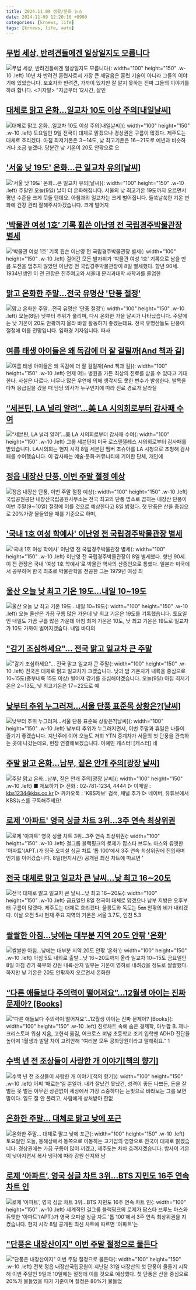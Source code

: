 ```yaml
---
title: 2024.11.09 생활/문화 뉴스
date: 2024-11-09 12:20:16 +0900
categories: [krnews, life]
tags: [krnews, life, auto]
---
```

## [무법 세상, 반려견들에겐 일상일지도 모릅니다](https://n.news.naver.com/mnews/article/047/0002451701)

![무법 세상, 반려견들에겐 일상일지도 모릅니다](https://mimgnews.pstatic.net/image/origin/047/2024/11/08/2451701.jpg?type=nf220_150){: width="100" height="150" .w-10 .left}
10년 차 반려견 훈련사로서 가장 큰 깨달음은 훈련 기술이 아니라 그들의 이야기에 있었습니다. 보호자와 반려견, 가까이 있지만 잘 알지 못하는 진짜 그들의 이야기를 하려 합니다. <기자말> "지금부터 12시간, 살인

## [대체로 맑고 온화…일교차 10도 이상 주의[내일날씨]](https://n.news.naver.com/mnews/article/022/0003983925)

![대체로 맑고 온화…일교차 10도 이상 주의[내일날씨]](https://mimgnews.pstatic.net/image/origin/022/2024/11/08/3983925.jpg?type=nf220_150){: width="100" height="150" .w-10 .left}
토요일인 9일 전국이 대체로 맑겠으나 경상권은 구름이 많겠다. 제주도는 대체로 흐리겠다. 아침 최저기온은 3∼14도, 낮 최고기온은 16∼21도로 예년과 비슷하거나 조금 높겠다. 당분간 낮 기온이 20도 안팎으로 오

## ['서울 낮 19도' 온화…큰 일교차 유의[날씨]](https://n.news.naver.com/mnews/article/055/0001204764)

!['서울 낮 19도' 온화…큰 일교차 유의[날씨]](https://mimgnews.pstatic.net/image/origin/055/2024/11/09/1204764.jpg?type=nf220_150){: width="100" height="150" .w-10 .left}
주말인 오늘(9일) 날이 더 온화해집니다. 서울의 낮 최고기온 19도까지 오르면서 평년 수준을 크게 웃돌 텐데요. 아침과의 일교차는 크게 벌어집니다. 들쑥날쑥한 기온 변화에 건강 관리 잘해주셔야겠습니다. 크게 벌어지

## [‘박물관 여성 1호’ 기록 휩쓴 이난영 전 국립경주박물관장 별세](https://n.news.naver.com/mnews/article/021/0002670657)

![‘박물관 여성 1호’ 기록 휩쓴 이난영 전 국립경주박물관장 별세](https://mimgnews.pstatic.net/image/origin/021/2024/11/08/2670657.jpg?type=nf220_150){: width="100" height="150" .w-10 .left}
걸어간 모든 발자취가 ‘박물관 여성 1호’ 기록으로 남을 만큼 도전을 멈추지 않았던 이난영 전 국립경주박물관장이 8일 별세했다. 향년 90세. 1934년생인 이 전 관장은 진주여고와 서울대 문리과대학 사학과를 졸업한

## [맑고 온화한 주말…전국 유명산 '단풍 절정'](https://n.news.naver.com/mnews/article/422/0000691550)

![맑고 온화한 주말…전국 유명산 '단풍 절정'](https://mimgnews.pstatic.net/image/origin/422/2024/11/08/691550.jpg?type=nf220_150){: width="100" height="150" .w-10 .left}
오늘(8일) 낮부터 추위가 풀리며, 다시 온화한 가을 날씨가 나타났습니다. 주말에는 낮 기온이 20도 안팎까지 올라 바깥 활동하기 좋겠는데요. 전국 유명산들도 단풍이 절정에 이를 전망입니다. 임하경 기자입니다. 따사

## [여름 태생 아이들은 왜 독감에 더 잘 걸릴까[And 책과 길]](https://n.news.naver.com/mnews/article/005/0001737271)

![여름 태생 아이들은 왜 독감에 더 잘 걸릴까[And 책과 길]](https://mimgnews.pstatic.net/image/origin/005/2024/11/08/1737271.jpg?type=nf220_150){: width="100" height="150" .w-10 .left}
언제 어느 병원을 가든 최상의 진료를 받을 수 있다고 기대한다. 사실은 다르다. 너무나 많은 우연에 의해 생각지도 못한 변수가 발생한다. 발목을 다쳐 응급실을 갔을 때 담당 의사가 누구인지에 따라 진료 경로가 달라질

## [“세븐틴, LA 널리 알려”…美 LA 시의회로부터 감사패 수여](https://n.news.naver.com/mnews/article/056/0011834701)

![“세븐틴, LA 널리 알려”…美 LA 시의회로부터 감사패 수여](https://mimgnews.pstatic.net/image/origin/056/2024/11/09/11834701.jpg?type=nf220_150){: width="100" height="150" .w-10 .left}
그룹 세븐틴이 미국 로스앤젤레스 시의회로부터 감사패를 받았습니다. LA시의회는 현지 시각 8일 세븐틴 멤버 조슈아를 LA 시청으로 초청해 감사패를 수여했습니다. 이 감사패는 예술·문화·커뮤니티에 기여한 단체, 개인에

## [정읍 내장산 단풍, 이번 주말 절정 예상](https://n.news.naver.com/mnews/article/001/0015033513)

![정읍 내장산 단풍, 이번 주말 절정 예상](https://mimgnews.pstatic.net/image/origin/001/2024/11/08/15033513.jpg?type=nf220_150){: width="100" height="150" .w-10 .left}
국립공원공단 내장산국립공원사무소는 전국 최고의 단풍 명소로 꼽히는 내장산 단풍이 이번 주말(9∼10일) 절정에 이를 것으로 예상한다고 8일 밝혔다. 첫 단풍은 산을 중심으로 20%가량 물들었을 때를 기준으로 하며,

## ['국내 1호 여성 학예사' 이난영 전 국립경주박물관장 별세](https://n.news.naver.com/mnews/article/469/0000832308)

!['국내 1호 여성 학예사' 이난영 전 국립경주박물관장 별세](https://mimgnews.pstatic.net/image/origin/469/2024/11/08/832308.jpg?type=nf220_150){: width="100" height="150" .w-10 .left}
이난영 전 국립경주박물관장이 8일 별세했다. 향년 90세. 이 전 관장은 국내 '여성 1호 학예사'로 박물관 역사의 산증인으로 통했다. 일본과 미국에서 공부하며 한국 최초로 박물관학을 전공한 그는 1979년 여성 최

## [울산 오늘 낮 최고 기온 19도…내일 10~19도](https://n.news.naver.com/mnews/article/056/0011834419)

![울산 오늘 낮 최고 기온 19도…내일 10~19도](https://mimgnews.pstatic.net/image/origin/056/2024/11/08/11834419.jpg?type=nf220_150){: width="100" height="150" .w-10 .left}
오늘 울산은 가끔 구름 많은 가운데 낮 최고 기온은 19도를 기록했습니다. 토요일인 내일도 가끔 구름 많은 가운데 아침 최저 기온은 10도, 낮 최고 기온은 19도로 일교차가 10도 가까이 벌어지겠습다. 내일 바다의

## ["감기 조심하세요"… 전국 맑고 일교차 큰 주말](https://n.news.naver.com/mnews/article/057/0001852541)

!["감기 조심하세요"… 전국 맑고 일교차 큰 주말](https://mimgnews.pstatic.net/image/origin/057/2024/11/09/1852541.jpg?type=nf220_150){: width="100" height="150" .w-10 .left}
전국은 대체로 맑고 일교차가 크겠습니다. 낮과 밤 기온차가 내륙을 중심으로 10~15도(중부내륙 15도 이상) 벌어져 감기를 조심해야겠습니다. 오늘(9일) 아침 최저기온은 2∼13도, 낮 최고기온은 17∼22도로 예

## [낮부터 추위 누그러져...서울 단풍 표준목 상황은?[날씨]](https://n.news.naver.com/mnews/article/052/0002111115)

![낮부터 추위 누그러져...서울 단풍 표준목 상황은?[날씨]](https://mimgnews.pstatic.net/image/origin/052/2024/11/08/2111115.jpg?type=nf220_150){: width="100" height="150" .w-10 .left}
낮부터 추위가 누그러지면서, 이번 주말과 휴일은 나들이 즐기기 좋겠습니다. 지난주에 이어 오늘도 저희 YTN 중계차가 서울의 첫 단풍을 관측하는 곳에 나갔는데요, 현장 연결해보겠습니다. 이혜민 캐스터! [캐스터] 네

## [주말 맑고 온화…남부, 짙은 안개 주의[광장 날씨]](https://n.news.naver.com/mnews/article/056/0011834651)

![주말 맑고 온화…남부, 짙은 안개 주의[광장 날씨]](https://mimgnews.pstatic.net/image/origin/056/2024/11/09/11834651.jpg?type=nf220_150){: width="100" height="150" .w-10 .left}
■ 제보하기 ▷ 전화 : 02-781-1234, 4444 ▷ 이메일 : kbs1234@kbs.co.kr ▷ 카카오톡 : 'KBS제보' 검색, 채널 추가 ▷ 네이버, 유튜브에서 KBS뉴스를 구독해주세요!

## [로제 '아파트' 영국 싱글 차트 3위…3주 연속 최상위권](https://n.news.naver.com/mnews/article/055/0001204778)

![로제 '아파트' 영국 싱글 차트 3위…3주 연속 최상위권](https://mimgnews.pstatic.net/image/origin/055/2024/11/09/1204778.jpg?type=nf220_150){: width="100" height="150" .w-10 .left}
걸그룹 블랙핑크의 로제가 팝스타 브루노 마스와 듀엣한 '아파트'(APT.)가 영국 오피셜 싱글 차트 '톱 100'에서 3주 연속 최상위권에 진입하며 인기를 이어갔습니다. 8일(현지시간) 공개된 최신 차트에 따르면 '

## [전국 대체로 맑고 일교차 큰 날씨…낮 최고 16∼20도](https://n.news.naver.com/mnews/article/001/0015033264)

![전국 대체로 맑고 일교차 큰 날씨…낮 최고 16∼20도](https://mimgnews.pstatic.net/image/origin/001/2024/11/08/15033264.jpg?type=nf220_150){: width="100" height="150" .w-10 .left}
금요일인 8일 전국이 대체로 맑겠으나 남부 지방은 오후부터 구름이 많겠다. 제주도는 대체로 흐리겠다. 울릉도와 독도는 5㎜ 안팎의 비가 내리겠다. 이날 오전 5시 현재 주요 지역의 기온은 서울 3.7도, 인천 5.3

## [쌀쌀한 아침…낮에는 대부분 지역 20도 안팎 '온화'](https://n.news.naver.com/mnews/article/001/0015033492)

![쌀쌀한 아침…낮에는 대부분 지역 20도 안팎 '온화'](https://mimgnews.pstatic.net/image/origin/001/2024/11/08/15033492.jpg?type=nf220_150){: width="100" height="150" .w-10 .left}
아침 5도 내외로 출발…낮 16∼20도까지 올라 일교차 10∼15도 금요일인 8일 아침 경기 북부와 강원 내륙·산지 일부는 기온이 영하로 내려갔을 정도로 쌀쌀했다. 하지만 낮 기온은 20도 안팎까지 오르면서 온화한

## [“다른 애들보다 주의력이 떨어져요”…12월생 아이는 진짜 문제아? [Books]](https://n.news.naver.com/mnews/article/009/0005393654)

![“다른 애들보다 주의력이 떨어져요”…12월생 아이는 진짜 문제아? [Books]](https://mimgnews.pstatic.net/image/origin/009/2024/11/09/5393654.jpg?type=nf220_150){: width="100" height="150" .w-10 .left}
진료차트 속에 숨은 경제학, 아누팜 B. 제나·크리스토퍼 워샴 지음, 고현석 옮김, 어크로스 펴냄 초등학교 조기 입학땐 ADHD 진단율 높아져 1월생과 발달 차이 고려안해 “여러분 모두 공화당원이라고 말해줘요.” 1

## [수백 년 전 조상들이 사랑한 개 이야기[책의 향기]](https://n.news.naver.com/mnews/article/020/0003597142)

![수백 년 전 조상들이 사랑한 개 이야기[책의 향기]](https://mimgnews.pstatic.net/image/origin/020/2024/11/09/3597142.jpg?type=nf220_150){: width="100" height="150" .w-10 .left}
어찌 ‘때로는’일 뿐일까. 내가 잘났건 못났건, 성격이 좋든 나쁘든, 돈을 잘 벌든 못 벌든 아무런 상관없이 세상에서 가장 소중하다는 눈빛으로 바라보는 그를 보면 말이다. 일도 잘 안 풀리고, 사람에게 상처받아 한없

## [온화한 주말… 대체로 맑고 낮에 포근](https://n.news.naver.com/mnews/article/374/0000409990)

![온화한 주말… 대체로 맑고 낮에 포근](https://mimgnews.pstatic.net/image/origin/374/2024/11/09/409990.jpg?type=nf220_150){: width="100" height="150" .w-10 .left}
토요일인 오늘, 동해상에서 동쪽으로 이동하는 고기압의 영향으로 전국이 대체로 맑겠습니다. 경상권에는 가끔 구름이 많이 끼겠고, 제주도는 차차 흐려지겠습니다. 밤사이 기온이 낮아지면서 복사 냉각에 따라 강원 산지와 남

## [로제 ‘아파트’, 영국 싱글 차트 3위…BTS 지민도 16주 연속 차트 인](https://n.news.naver.com/mnews/article/056/0011834694)

![로제 ‘아파트’, 영국 싱글 차트 3위…BTS 지민도 16주 연속 차트 인](https://mimgnews.pstatic.net/image/origin/056/2024/11/09/11834694.jpg?type=nf220_150){: width="100" height="150" .w-10 .left}
세계적인 걸그룹 블랙핑크의 로제가 팝스타 브루노 마스와 듀엣한 '아파트'(APT.)가 영국 오피셜 싱글 차트 '톱 100'에서 3주 연속 최상위권을 지켰습니다. 현지 시각 8일 공개된 최신 차트에 따르면 '아파트'는

## ["단풍은 내장산이지" 이번 주말 절정으로 물든다](https://n.news.naver.com/mnews/article/003/0012891844)

!["단풍은 내장산이지" 이번 주말 절정으로 물든다](https://mimgnews.pstatic.net/image/origin/003/2024/11/08/12891844.jpg?type=nf220_150){: width="100" height="150" .w-10 .left}
전북 정읍 내장산국립공원이 지난달 31일 내장산의 첫 단풍이 물들기 시작해 이번 주말인 9일과 10일에는 절정에 이를 것으로 예상했다. 첫 단풍은 산을 중심으로 20%가 물들었을 때가 기준이며 절정은 80%가 물들었

